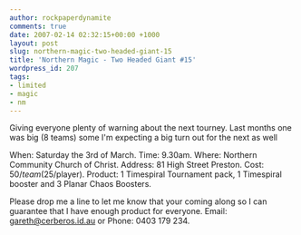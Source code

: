 ```yaml
---
author: rockpaperdynamite
comments: true
date: 2007-02-14 02:32:15+00:00 +1000
layout: post
slug: northern-magic-two-headed-giant-15
title: 'Northern Magic - Two Headed Giant #15'
wordpress_id: 207
tags:
- limited
- magic
- nm
---
```








Giving everyone plenty of warning about the next tourney. Last months one was big (8 teams) some I'm expecting a big turn out for the next as well





When: Saturday the 3rd of March.
Time: 9.30am.
Where: Northern Community Church of Christ.
Address: 81 High Street Preston.
Cost: $50/team ($25/player).
Product: 1 Timespiral Tournament pack, 1 Timespiral booster and 3 Planar Chaos Boosters.

Please drop me a line to let me know that your coming along so I can
guarantee that I have enough product for everyone.
Email: [gareth@cerberos.id.au](mailto:gareth%40cerberos.id.au) or Phone: 0403 179 234.
